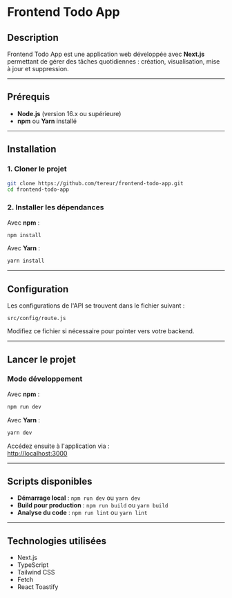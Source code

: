 # **Frontend Todo App**  

## **Description**  
Frontend Todo App est une application web développée avec **Next.js** permettant de gérer des tâches quotidiennes : création, visualisation, mise à jour et suppression.

---

## **Prérequis**  
- **Node.js** (version 16.x ou supérieure)  
- **npm** ou **Yarn** installé  

---

## **Installation**  

### **1. Cloner le projet**  
```bash
git clone https://github.com/tereur/frontend-todo-app.git
cd frontend-todo-app
```

### **2. Installer les dépendances**  
Avec **npm** :  
```bash
npm install
```  
Avec **Yarn** :  
```bash
yarn install
```

---

## **Configuration**  
Les configurations de l'API se trouvent dans le fichier suivant :  
```plaintext
src/config/route.js
```
Modifiez ce fichier si nécessaire pour pointer vers votre backend.

---

## **Lancer le projet**  

### **Mode développement**  
Avec **npm** :  
```bash
npm run dev
```  
Avec **Yarn** :  
```bash
yarn dev
```  

Accédez ensuite à l'application via :  
[http://localhost:3000](http://localhost:3000)

---

## **Scripts disponibles**  

- **Démarrage local** : `npm run dev` ou `yarn dev`  
- **Build pour production** : `npm run build` ou `yarn build`  
- **Analyse du code** : `npm run lint` ou `yarn lint`

---

## **Technologies utilisées**  
- Next.js  
- TypeScript  
- Tailwind CSS  
- Fetch  
- React Toastify  

